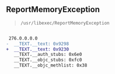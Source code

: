## ReportMemoryException

> `/usr/libexec/ReportMemoryException`

```diff

 276.0.0.0.0
-  __TEXT.__text: 0x9298
+  __TEXT.__text: 0x9230
   __TEXT.__auth_stubs: 0x6e0
   __TEXT.__objc_stubs: 0xfc0
   __TEXT.__objc_methlist: 0x38

```
